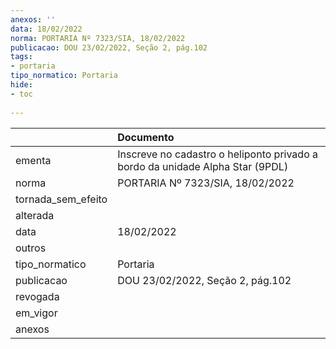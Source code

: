 ```yaml
---
anexos: ''
data: 18/02/2022
norma: PORTARIA Nº 7323/SIA, 18/02/2022
publicacao: DOU 23/02/2022, Seção 2, pág.102
tags:
- portaria
tipo_normatico: Portaria
hide: 
- toc 
 
---
```


|                    | Documento                                                                     |
|:-------------------|:------------------------------------------------------------------------------|
| ementa             | Inscreve no cadastro o heliponto privado a bordo da unidade Alpha Star (9PDL) |
| norma              | PORTARIA Nº 7323/SIA, 18/02/2022                                              |
| tornada_sem_efeito |                                                                               |
| alterada           |                                                                               |
| data               | 18/02/2022                                                                    |
| outros             |                                                                               |
| tipo_normatico     | Portaria                                                                      |
| publicacao         | DOU 23/02/2022, Seção 2, pág.102                                              |
| revogada           |                                                                               |
| em_vigor           |                                                                               |
| anexos             |                                                                               |
